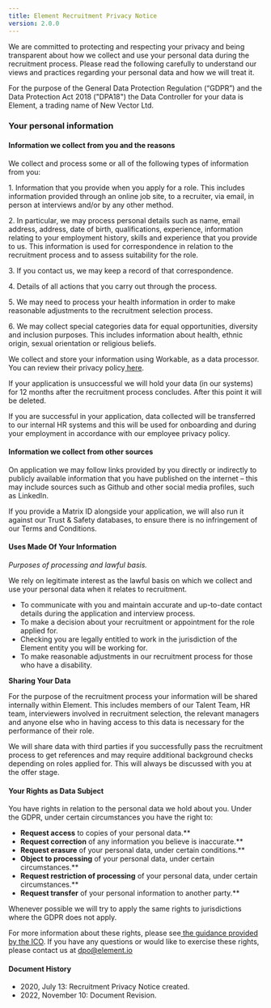 ```yaml
---
title: Element Recruitment Privacy Notice
version: 2.0.0
---
```


We are committed to protecting and respecting your privacy and being transparent about how we collect and use your personal data during the recruitment process. Please read the following carefully to understand our views and practices regarding your personal data and how we will treat it.

For the purpose of the General Data Protection Regulation (“GDPR”) and the Data Protection Act 2018 ("DPA18") the Data Controller for your data is Element, a trading name of New Vector Ltd.


### **Your personal information**


#### **Information we collect from you and the reasons**

We collect and process some or all of the following types of information from you:

1\. Information that you provide when you apply for a role. This includes information provided through an online job site, to a recruiter, via email, in person at interviews and/or by any other method.

2\. In particular, we may process personal details such as name, email address, address, date of birth, qualifications, experience, information relating to your employment history, skills and experience that you provide to us. This information is used for correspondence in relation to the recruitment process and to assess suitability for the role.

3\. If you contact us, we may keep a record of that correspondence.

4\. Details of all actions that you carry out through the process.

5\. We may need to process your health information in order to make reasonable adjustments to the recruitment selection process.

6\. We may collect special categories data for equal opportunities, diversity and inclusion purposes. This includes information about health, ethnic origin, sexual orientation or religious beliefs.

We collect and store your information using Workable, as a data processor. You can review their privacy policy[ here](https://www.workable.com/privacy).

If your application is unsuccessful we will hold your data (in our systems) for 12 months after the recruitment process concludes. After this point it will be deleted.

If you are successful in your application, data collected will be transferred to our internal HR systems and this will be used for onboarding and during your employment in accordance with our employee privacy policy.


#### **Information we collect from other sources**

On application we may follow links provided by you directly or indirectly to publicly available information that you have published on the internet – this may include sources such as Github and other social media profiles, such as LinkedIn.

If you provide a Matrix ID alongside your application, we will also run it against our Trust & Safety databases, to ensure there is no infringement of our Terms and Conditions.


#### **Uses Made Of Your Information**

_Purposes of processing and lawful basis._

We rely on legitimate interest as the lawful basis on which we collect and use your personal data when it relates to recruitment.

- To communicate with you and maintain accurate and up-to-date contact details during the application and interview process.
- To make a decision about your recruitment or appointment for the role applied for.
- Checking you are legally entitled to work in the jurisdiction of the Element entity you will be working for.
- To make reasonable adjustments in our recruitment process for those who have a disability.

**Sharing Your Data**

For the purpose of the recruitment process your information will be shared internally within Element. This includes members of our Talent Team, HR team, interviewers involved in recruitment selection, the relevant managers and anyone else who in having access to this data is necessary for the performance of their role.

We will share data with third parties if you successfully pass the recruitment process to get references and may require additional background checks depending on roles applied for. This will always be discussed with you at the offer stage.


#### **Your Rights as Data Subject**

You have rights in relation to the personal data we hold about you. Under the GDPR, under certain circumstances you have the right to:

- **Request access** to copies of your personal data.**
- **Request correction** of any information you believe is inaccurate.**
- **Request erasure** of your personal data, under certain conditions.**
- **Object to processing** of your personal data, under certain circumstances.**
- **Request restriction of processing** of your personal data, under certain circumstances.**
- **Request transfer** of your personal information to another party.**

Whenever possible we will try to apply the same rights to jurisdictions where the GDPR does not apply.

For more information about these rights, please see[ the guidance provided by the ICO](https://ico.org.uk/for-organisations/guide-to-the-general-data-protection-regulation-gdpr/individual-rights/). If you have any questions or would like to exercise these rights, please contact us at [dpo@element.io](mailto:dpo@element.io)

#### Document History
- 2020, July 13: Recruitment Privacy Notice created.
- 2022, November 10: Document Revision.   

